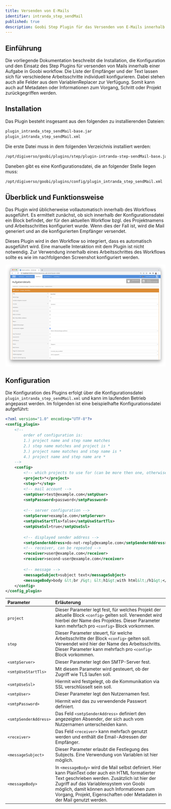 ```yaml
---
title: Versenden von E-Mails
identifier: intranda_step_sendMail
published: true
description: Goobi Step Plugin für das Versenden von E-Mails innerhalb einer Aufgabe.
---
```

## Einführung
Die vorliegende Dokumentation beschreibt die Installation, die Konfiguration und den Einsatz des Step Plugins für versenden von Mails innerhalb einer Aufgabe in Goobi workflow. Die Liste der Empfänger und der Text lassen sich für verschiedene Arbeitsschritte individuell konfigurieren. Dabei stehen auch alle Felder aus dem VariablenReplacer zur Verfügung. Somit kann auch auf Metadaten oder Informationen zum Vorgang, Schritt oder Projekt zurückgegriffen werden.


## Installation
Das Plugin besteht insgesamt aus den folgenden zu installierenden Dateien:

```bash
plugin_intranda_step_sendMail-base.jar
plugin_intranda_step_sendMail.xml
```

Die erste Datei muss in dem folgenden Verzeichnis installiert werden:

```bash
/opt/digiverso/goobi/plugins/step/plugin-intranda-step-sendMail-base.jar
```

Daneben gibt es eine Konfigurationsdatei, die an folgender Stelle liegen muss:

```bash
/opt/digiverso/goobi/plugins/config/plugin_intranda_step_sendMail.xml
```


## Überblick und Funktionsweise
Das Plugin wird üblicherweise vollautomatisch innerhalb des Workflows ausgeführt. Es ermittelt zunächst, ob sich innerhalb der Konfigurationsdatei ein Block befindet, der für den aktuellen Workflow bzgl. des Projektnamens und Arbeitsschrittes konfiguriert wurde. Wenn dies der Fall ist, wird die Mail generiert und an die konfigurierten Empfänger versendet.

Dieses Plugin wird in den Workflow so integriert, dass es automatisch ausgeführt wird. Eine manuelle Interaktion mit dem Plugin ist nicht notwendig. Zur Verwendung innerhalb eines Arbeitsschrittes des Workflows sollte es wie im nachfolgenden Screenshot konfiguriert werden.

![Integration des Plugins in den Workflow](screen1_de.png)


## Konfiguration
Die Konfiguration des Plugins erfolgt über die Konfigurationsdatei `plugin_intranda_step_sendMail.xml` und kann im laufenden Betrieb angepasst werden. Im folgenden ist eine beispielhafte Konfigurationsdatei aufgeführt:

```xml
<?xml version="1.0" encoding="UTF-8"?>
<config_plugin>
    <!--
        order of configuration is:
        1.) project name and step name matches
        2.) step name matches and project is *
        3.) project name matches and step name is *
        4.) project name and step name are *
    -->
    <config>
        <!-- which projects to use for (can be more then one, otherwise use *) -->
        <project>*</project>
        <step>*</step>
        <!-- mail account -->
        <smtpUser>test@example.com</smtpUser>
        <smtpPassword>password</smtpPassword>

        <!-- server configuration -->
        <smtpServer>example.com</smtpServer>
        <smtpUseStartTls>false</smtpUseStartTls>
        <smtpUseSsl>true</smtpUseSsl>

        <!-- displayed sender address -->
        <smtpSenderAddress>do-not-reply@example.com</smtpSenderAddress>
        <!-- receiver, can be repeated -->
        <receiver>user@example.com</receiver>
        <receiver>second-user@example.com</receiver>

        <!-- message -->
        <messageSubject>subject text</messageSubject>
        <messageBody>body &lt;br /&gt; &lt;h1&gt;with html&lt;/h1&gt;</messageBody>
    </config>
</config_plugin>
```

| Parameter | Erläuterung |
| :--- | :--- |
| `project` | Dieser Parameter legt fest, für welches Projekt der aktuelle Block `<config>` gelten soll. Verwendet wird hierbei der Name des Projektes. Dieser Parameter kann mehrfach pro `<config>` Block vorkommen. |
| `step` | Dieser Parameter steuert, für welche Arbeitsschritte der Block `<config>` gelten soll. Verwendet wird hier der Name des Arbeitsschritts. Dieser Parameter kann mehrfach pro `<config>` Block vorkommen. |
| `<smtpServer>` | Dieser Parameter legt den SMTP-Server fest. |
| `<smtpUseStartTls>` | Mit diesem Parameter wird gesteuert, ob der Zugriff wie TLS laufen soll. |
| `<smtpUseSsl>` | Hiermit wird festgelegt, ob die Kommunikation via SSL verschlüsselt sein soll. |
| `<smtpUser>` | Dieser Parameter legt den Nutzernamen fest. |
| `<smtpPassword>` | Hiermit wird das zu verwendende Passwort definiert. |
| `<smtpSenderAddress>` | Das Feld `<smtpSenderAddress>` definiert den angezeigten Absender, der sich auch vom Nutzernamen unterscheiden kann. |
| `<receiver>` | Das Feld `<receiver>` kann mehrfach genutzt werden und enthält die Email-Adressen der Empfänger. |
| `<messageSubject>` | Dieser Parameter erlaubt die Festlegung des Subjects. Eine Verwendung von Variablen ist hier möglich. |
| `<messageBody>` | In `<messageBody>` wird die Mail selbst definiert. Hier kann PlainText oder auch ein HTML formatierter Text geschrieben werden. Zusätzlich ist hier der Zugriff auf das Variablensystem von Goobi möglich, damit können auch Informationen zum Vorgang, Projekt, Eigenschaften oder Metadaten in der Mail genutzt werden. |
